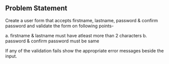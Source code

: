 ## Problem Statement
Create a user form that accepts firstname, lastname, password & confirm password and validate the form on following points-

a.	firstname & lastname must have atleast more than 2 characters
b.	password & confirm password must be same

If any of the validation fails show the appropriate error messages beside the input.
